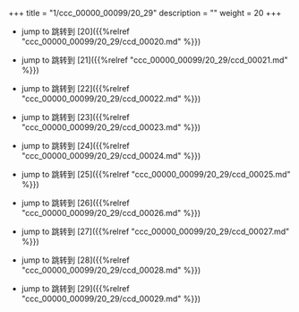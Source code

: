 +++
title = "1/ccc_00000_00099/20_29"
description = ""
weight = 20
+++

* jump to 跳转到 [20]({{%relref "ccc_00000_00099/20_29/ccd_00020.md" %}})

* jump to 跳转到 [21]({{%relref "ccc_00000_00099/20_29/ccd_00021.md" %}})

* jump to 跳转到 [22]({{%relref "ccc_00000_00099/20_29/ccd_00022.md" %}})

* jump to 跳转到 [23]({{%relref "ccc_00000_00099/20_29/ccd_00023.md" %}})

* jump to 跳转到 [24]({{%relref "ccc_00000_00099/20_29/ccd_00024.md" %}})

* jump to 跳转到 [25]({{%relref "ccc_00000_00099/20_29/ccd_00025.md" %}})

* jump to 跳转到 [26]({{%relref "ccc_00000_00099/20_29/ccd_00026.md" %}})

* jump to 跳转到 [27]({{%relref "ccc_00000_00099/20_29/ccd_00027.md" %}})

* jump to 跳转到 [28]({{%relref "ccc_00000_00099/20_29/ccd_00028.md" %}})

* jump to 跳转到 [29]({{%relref "ccc_00000_00099/20_29/ccd_00029.md" %}})

